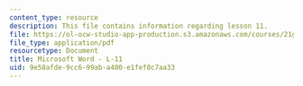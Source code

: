 ```yaml
---
content_type: resource
description: This file contains information regarding lesson 11.
file: https://ol-ocw-studio-app-production.s3.amazonaws.com/courses/21g-104-chinese-iv-regular-spring-2004/9e58afde9cc699aba400e1fef0c7aa33_MIT21G_104S04_L11.pdf
file_type: application/pdf
resourcetype: Document
title: Microsoft Word - L-11
uid: 9e58afde-9cc6-99ab-a400-e1fef0c7aa33
---
```

